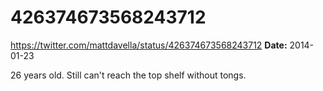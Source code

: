 # 426374673568243712
https://twitter.com/mattdavella/status/426374673568243712
**Date:** 2014-01-23

26 years old. Still can't reach the top shelf without tongs.
